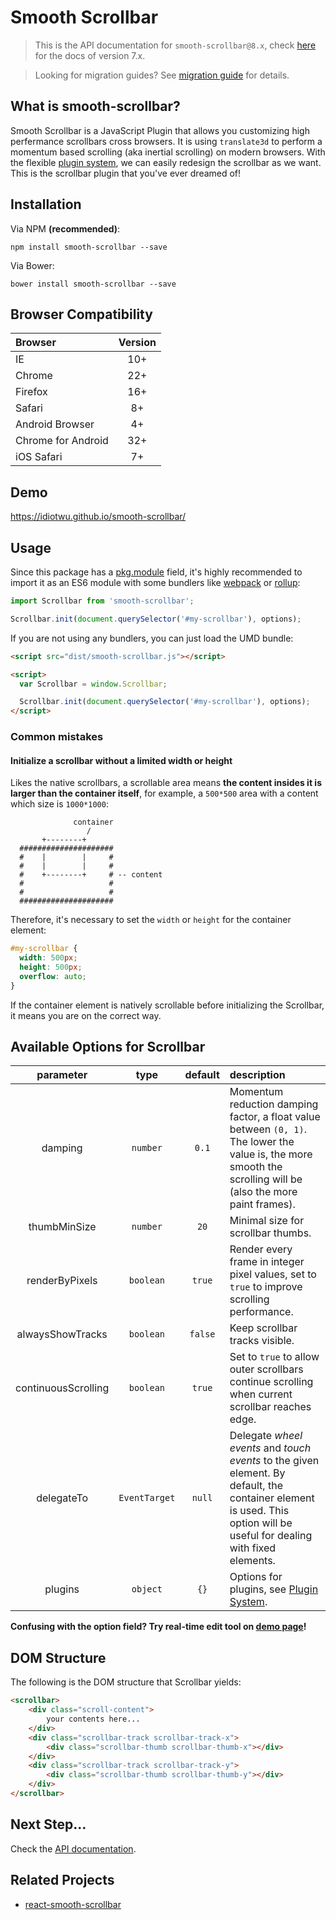 # Smooth Scrollbar

> This is the API documentation for `smooth-scrollbar@8.x`, check [here](https://github.com/idiotWu/smooth-scrollbar/tree/7.x) for the docs of version 7.x.

> Looking for migration guides? See [migration guide](migration.md) for details.

## What is smooth-scrollbar?

Smooth Scrollbar is a JavaScript Plugin that allows you customizing high perfermance scrollbars cross browsers. It is using `translate3d` to perform a momentum based scrolling (aka inertial scrolling) on modern browsers. With the flexible [plugin system](plugin.md), we can easily redesign the scrollbar as we want. This is the scrollbar plugin that you've ever dreamed of!

## Installation

Via NPM **(recommended)**:

```shell
npm install smooth-scrollbar --save
```

Via Bower:

```shell
bower install smooth-scrollbar --save
```

## Browser Compatibility

| Browser | Version |
| :------ | :-----: |
| IE      | 10+     |
| Chrome  | 22+     |
| Firefox | 16+     |
| Safari  | 8+      |
| Android Browser | 4+ |
| Chrome for Android | 32+ |
| iOS Safari | 7+ |

## Demo

https://idiotwu.github.io/smooth-scrollbar/

## Usage

Since this package has a [pkg.module](https://github.com/rollup/rollup/wiki/pkg.module) field, it's highly recommended to import it as an ES6 module with some bundlers like [webpack](https://webpack.js.org/) or [rollup](https://rollupjs.org/):

```js
import Scrollbar from 'smooth-scrollbar';

Scrollbar.init(document.querySelector('#my-scrollbar'), options);
```

If you are not using any bundlers, you can just load the UMD bundle:

```html
<script src="dist/smooth-scrollbar.js"></script>

<script>
  var Scrollbar = window.Scrollbar;

  Scrollbar.init(document.querySelector('#my-scrollbar'), options);
</script>
```

### Common mistakes

#### Initialize a scrollbar without a limited width or height

Likes the native scrollbars, a scrollable area means **the content insides it is larger than the container itself**, for example, a `500*500` area with a content which size is `1000*1000`:

```
              container
                 /
       +--------+
  #####################
  #    |        |     #
  #    |        |     #
  #    +--------+     # -- content
  #                   #
  #                   #
  #####################
```

Therefore, it's necessary to set the `width` or `height` for the container element:

```css
#my-scrollbar {
  width: 500px;
  height: 500px;
  overflow: auto;
}
```

If the container element is natively scrollable before initializing the Scrollbar, it means you are on the correct way.

## Available Options for Scrollbar

| parameter | type | default | description |
| :--------: | :--: | :-----: | :---------- |
| damping | `number` | `0.1` | Momentum reduction damping factor, a float value between `(0, 1)`. The lower the value is, the more smooth the scrolling will be (also the more paint frames). |
| thumbMinSize | `number` | `20` | Minimal size for scrollbar thumbs. |
| renderByPixels | `boolean` | `true` | Render every frame in integer pixel values, set to `true` to improve scrolling performance. |
| alwaysShowTracks | `boolean` | `false` | Keep scrollbar tracks visible. |
| continuousScrolling | `boolean` | `true` | Set to `true` to allow outer scrollbars continue scrolling when current scrollbar reaches edge. |
| delegateTo | `EventTarget` | `null` | Delegate _wheel events_ and _touch events_ to the given element. By default, the container element is used. This option will be useful for dealing with fixed elements.  |
| plugins | `object` | `{}` | Options for plugins, see [Plugin System](plugin.md). |

**Confusing with the option field? Try real-time edit tool on [demo page](http://idiotwu.github.io/smooth-scrollbar/)!**

## DOM Structure

The following is the DOM structure that Scrollbar yields:

```html
<scrollbar>
    <div class="scroll-content">
        your contents here...
    </div>
    <div class="scrollbar-track scrollbar-track-x">
        <div class="scrollbar-thumb scrollbar-thumb-x"></div>
    </div>
    <div class="scrollbar-track scrollbar-track-y">
        <div class="scrollbar-thumb scrollbar-thumb-y"></div>
    </div>
</scrollbar>
```

## Next Step...

Check the [API documentation](api.md).


## Related Projects

- [react-smooth-scrollbar](https://github.com/idiotWu/react-smooth-scrollbar)
